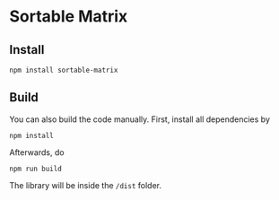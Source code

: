 # Sortable Matrix

## Install

```
npm install sortable-matrix
```

## Build

You can also build the code manually. First, install all dependencies by

```
npm install
```

Afterwards, do

```
npm run build
```

The library will be inside the `/dist` folder.
